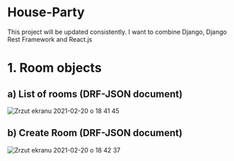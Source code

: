 # House-Party

This project will be updated consistently. I want to combine Django, Django Rest Framework and React.js

# 1. Room objects
## a) List of rooms (DRF-JSON document)

![Zrzut ekranu 2021-02-20 o 18 41 45](https://user-images.githubusercontent.com/56914063/108603999-8ac99280-73ab-11eb-99f1-b435677095ad.png)

## b) Create Room (DRF-JSON document)

![Zrzut ekranu 2021-02-20 o 18 42 37](https://user-images.githubusercontent.com/56914063/108604005-91580a00-73ab-11eb-9fca-7d1ae5101f9d.png)
